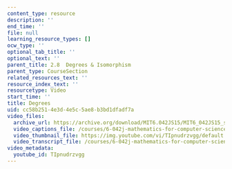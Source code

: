 ```yaml
---
content_type: resource
description: ''
end_time: ''
file: null
learning_resource_types: []
ocw_type: ''
optional_tab_title: ''
optional_text: ''
parent_title: 2.8  Degrees & Isomorphism
parent_type: CourseSection
related_resources_text: ''
resource_index_text: ''
resourcetype: Video
start_time: ''
title: Degrees
uid: cc58b251-4e3d-4e5c-5ae8-b3bd1dfadf7a
video_files:
  archive_url: https://archive.org/download/MIT6.042JS15/MIT6_042JS15_simpledegrees_video_ipod.mp4
  video_captions_file: /courses/6-042j-mathematics-for-computer-science-spring-2015/8d8e21c7c9115d638db51240c3ec5914_TIpnudrzvgg.vtt
  video_thumbnail_file: https://img.youtube.com/vi/TIpnudrzvgg/default.jpg
  video_transcript_file: /courses/6-042j-mathematics-for-computer-science-spring-2015/15579579cd0a723cd7b4adff4855b8b9_TIpnudrzvgg.pdf
video_metadata:
  youtube_id: TIpnudrzvgg
---
```

